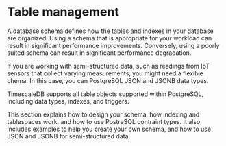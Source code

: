 # Table management
A database schema defines how the tables and indexes in your database are
organized. Using a schema that is appropriate for your workload can result in
significant performance improvements. Conversely, using a poorly suited schema
can result in significant performance degradation.

If you are working with semi-structured data, such as readings from IoT sensors
that collect varying measurements, you might need a flexible chema. In this
case, you can PostgreSQL JSON and JSONB data types.

TimescaleDB supports all table objects supported within PostgreSQL, including
data types, indexes, and triggers.

This section explains how to design your schema, how indexing and tablespaces
work, and how to use PostreSQL contraint types. It also includes examples to
help you create your own schema, and how to use JSON and JSONB for
semi-structured data.
